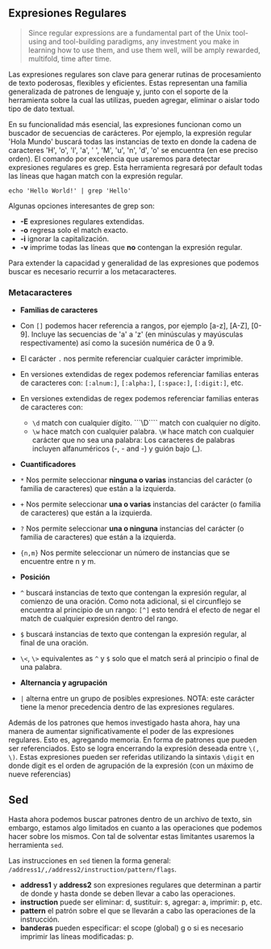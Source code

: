 ## Expresiones Regulares

> Since regular expressions are a fundamental part of the Unix tool-using and tool-building paradigms, any investment you make in learning how to use them, and use them well, will be amply rewarded, multifold, time after time.


Las expresiones regulares son clave para generar rutinas de procesamiento de texto poderosas, flexibles y eficientes. Estas representan una familia generalizada de patrones de lenguaje y, junto con el soporte de la herramienta sobre la cual las utilizas, pueden agregar, eliminar o aislar todo tipo de dato textual.

En su funcionalidad más esencial, las expresiones funcionan como un buscador de secuencias de carácteres. Por ejemplo, la expresión regular 'Hola Mundo' buscará todas las instancias de texto en donde la cadena de caracteres 'H', 'o', 'l', 'a', ' ', 'M', 'u', 'n', 'd', 'o' se encuentra (en ese preciso orden). El comando por excelencia que usaremos para detectar expresiones regulares es grep. Esta herramienta regresará por default todas las líneas que hagan match con la expresión regular.

```
echo 'Hello World!' | grep 'Hello'
```

Algunas opciones interesantes de grep son:

* **-E** expresiones regulares extendidas.
* **-o** regresa solo el match exacto.
* **-i** ignorar la capitalización.
* **-v** imprime todas las líneas que **no** contengan la expresión regular.

Para extender la capacidad y generalidad de las expresiones que podemos buscar es necesario recurrir a los metacaracteres.

### Metacaracteres

* **Familias de caracteres**

* Con ```[]``` podemos hacer referencia a rangos, por ejemplo [a-z], [A-Z], [0-9]. Incluye las secuencias de 'a' a 'z' (en minúsculas y mayúsculas respectivamente) así como la sucesión numérica de 0 a 9.
* El carácter ```.``` nos permite referenciar cualquier carácter imprimible.
* En versiones extendidas de regex podemos referenciar familias enteras de caracteres con: ```[:alnum:]```, ```[:alpha:]```, ```[:space:]```, ```[:digit:]```, etc.
* En versiones extendidas de regex podemos referenciar familias enteras de caracteres con:
     - ```\d``` match con cualquier dígito. ```\D```` match con cualquier no dígito.
     -  ```\w``` hace match con cualquier palabra. ```\W``` hace match con cualquier carácter que no sea una palabra: Los caracteres de palabras incluyen alfanuméricos (-, - and -) y guión bajo (_).

* **Cuantificadores**

* `*` Nos permite seleccionar **ninguna o varias** instancias del carácter (o familia de caracteres) que están a la izquierda.
* `+` Nos permite seleccionar **una o varias** instancias del carácter (o familia de caracteres) que están a la izquierda.
* `?` Nos permite seleccionar **una o ninguna** instancias del carácter (o familia de caracteres) que están a la izquierda.
* `{n,m}` Nos permite seleccionar un número de instancias que se encuentre entre n y m.

* **Posición**

* `^` buscará instancias de texto que contengan la expresión regular, al comienzo de una oración. Como nota adicional, si el circunflejo se encuentra al principio de un rango: `[^]` esto tendrá el efecto de negar el match de cualquier expresión dentro del rango.
* `$` buscará instancias de texto que contengan la expresión regular, al final de una oración.
* `\<`, `\>` equivalentes as `^` y `$` solo que el match será al principio o final de una palabra.

* **Alternancia y agrupación**

* ```|``` alterna entre un grupo de posibles expresiones. NOTA: este carácter tiene la menor precedencia dentro de las expresiones regulares.


Además de los patrones que hemos investigado hasta ahora, hay una manera de aumentar significativamente el poder de las expresiones regulares. Esto es, agregando memoria. En forma de patrones que pueden ser referenciados. Esto se logra encerrando la expresión deseada entre ```\(, \)```. Estas expresiones pueden ser referidas utilizando la sintaxis ```\digit``` en donde digit es el orden de agrupación de la expresión (con un máximo de nueve referencias)

## Sed

Hasta ahora podemos buscar patrones dentro de un archivo de texto, sin embargo, estamos algo limitados en cuanto a las operaciones que podemos hacer sobre los mismos. Con tal de solventar estas limitantes usaremos la herramienta ```sed```.

Las instrucciones en ```sed``` tienen la forma general: ```/address1/,/address2/instruction/pattern/flags```.

- **address1** y **address2** son expresiones regulares que determinan a partir de donde y hasta donde se deben llevar a cabo las operaciones.
- **instruction** puede ser eliminar: d, sustituir: s, agregar: a, imprimir: p, etc.
- **pattern** el patrón sobre el que se llevarán a cabo las operaciones de la instrucción.
- **banderas** pueden especificar: el scope (global) g o si es necesario imprimir las líneas modificadas: p.


